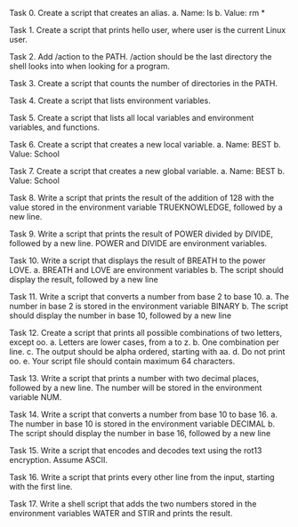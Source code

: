 Task 0. Create a script that creates an alias.
a. Name: ls
b. Value: rm *

Task 1. Create a script that prints hello user, where user is the current Linux user.

Task 2. Add /action to the PATH. /action should be the last directory the shell looks into when looking for a program.

Task 3. Create a script that counts the number of directories in the PATH.

Task 4. Create a script that lists environment variables.

Task 5. Create a script that lists all local variables and environment variables, and functions.

Task 6. Create a script that creates a new local variable.
a. Name: BEST
b. Value: School

Task 7. Create a script that creates a new global variable.
a. Name: BEST
b. Value: School

Task 8. Write a script that prints the result of the addition of 128 with the value stored in the environment variable TRUEKNOWLEDGE, followed by a new line.

Task 9. Write a script that prints the result of POWER divided by DIVIDE, followed by a new line. POWER and DIVIDE are environment variables.

Task 10. Write a script that displays the result of BREATH to the power LOVE.
a. BREATH and LOVE are environment variables
b. The script should display the result, followed by a new line

Task 11. Write a script that converts a number from base 2 to base 10.
a. The number in base 2 is stored in the environment variable BINARY
b. The script should display the number in base 10, followed by a new line

Task 12. Create a script that prints all possible combinations of two letters, except oo.
a. Letters are lower cases, from a to z.
b. One combination per line.
c. The output should be alpha ordered, starting with aa.
d. Do not print oo.
e. Your script file should contain maximum 64 characters.

Task 13. Write a script that prints a number with two decimal places, followed by a new line. The number will be stored in the environment variable NUM.

Task 14. Write a script that converts a number from base 10 to base 16.
a. The number in base 10 is stored in the environment variable DECIMAL
b. The script should display the number in base 16, followed by a new line

Task 15. Write a script that encodes and decodes text using the rot13 encryption. Assume ASCII.

Task 16. Write a script that prints every other line from the input, starting with the first line.

Task 17. Write a shell script that adds the two numbers stored in the environment variables WATER and STIR and prints the result.
